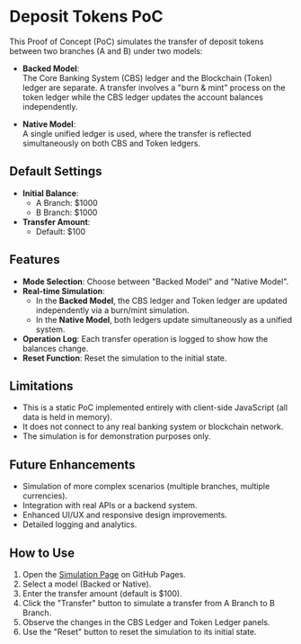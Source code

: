 # Deposit Tokens PoC

This Proof of Concept (PoC) simulates the transfer of deposit tokens between two branches (A and B) under two models:

- **Backed Model**:  
  The Core Banking System (CBS) ledger and the Blockchain (Token) ledger are separate. A transfer involves a "burn & mint" process on the token ledger while the CBS ledger updates the account balances independently.

- **Native Model**:  
  A single unified ledger is used, where the transfer is reflected simultaneously on both CBS and Token ledgers.

## Default Settings
- **Initial Balance**:  
  - A Branch: \$1000  
  - B Branch: \$1000
- **Transfer Amount**:  
  - Default: \$100

## Features
- **Mode Selection**: Choose between "Backed Model" and "Native Model".
- **Real-time Simulation**:  
  - In the **Backed Model**, the CBS ledger and Token ledger are updated independently via a burn/mint simulation.
  - In the **Native Model**, both ledgers update simultaneously as a unified system.
- **Operation Log**: Each transfer operation is logged to show how the balances change.
- **Reset Function**: Reset the simulation to the initial state.

## Limitations
- This is a static PoC implemented entirely with client-side JavaScript (all data is held in memory).
- It does not connect to any real banking system or blockchain network.
- The simulation is for demonstration purposes only.

## Future Enhancements
- Simulation of more complex scenarios (multiple branches, multiple currencies).
- Integration with real APIs or a backend system.
- Enhanced UI/UX and responsive design improvements.
- Detailed logging and analytics.

## How to Use
1. Open the [Simulation Page](https://shuhei-yamauchi.github.io/deposit-tokens-poc/simulation.html) on GitHub Pages.  
2. Select a model (Backed or Native).  
3. Enter the transfer amount (default is \$100).  
4. Click the "Transfer" button to simulate a transfer from A Branch to B Branch.  
5. Observe the changes in the CBS Ledger and Token Ledger panels.  
6. Use the "Reset" button to reset the simulation to its initial state.  
